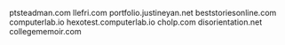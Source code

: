 ptsteadman.com
llefri.com
portfolio.justineyan.net
beststoriesonline.com
computerlab.io
hexotest.computerlab.io
cholp.com
disorientation.net
collegememoir.com
